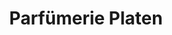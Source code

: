 ---
title: "Parfümerie Platen"
url: /duesseldorf/parfuemerie-platen-rethelstrasse/
shop: Parfümerie
---